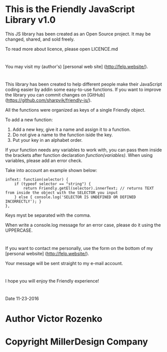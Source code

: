 This is the Friendly JavaScript Library v1.0
============================================

This JS library has been created as an Open Source project. It may be changed, shared, and sold freely.

To read more about licence, please open LICENCE.md
#
You may visit my (author's) [personal web site] (http://felp.website/).
#
This library has been created to help different people make their JavaScript coding easier by addin some easy-to-use functions. If you want to improve the library you can commit changes on [GitHub] (https://github.com/sharpvik/friendly-js/).

All the functions were organized as keys of a single Friendly object.

To add a new function:

1. Add a new key, give it a name and assign it to a function. 
2. Do not give a name to the function iside the key. 
3. Put your key in an alphabet order.

If your function needs any variables to work with, you can pass them inside the brackets after function declaration *function(variables)*.
When using variables, please add an error check.

Take into account an example shown below:
```
inText: function(selector) {
    if (typeof selector == "string") { 
        return Friendly.getEl(selector).innerText; // returns TEXT from inside the object with the SELECTOR you input
    } else { console.log('SELECTOR IS UNDEFINED OR DEFINED INCORRECTLY'); }
},
```
Keys myst be separated with the comma.

When write a console.log message for an error case, please do it using the UPPERCASE.
#
If you want to contact me personally, use the form on the bottom of my [personal website] (http://felp.website/).

Your message will be sent straight to my e-mail account.
#
I hope you will enjoy the Friendly experience! 
#
Date 11-23-2016
#
# Author Victor Rozenko
# Copyright MillerDesign Company